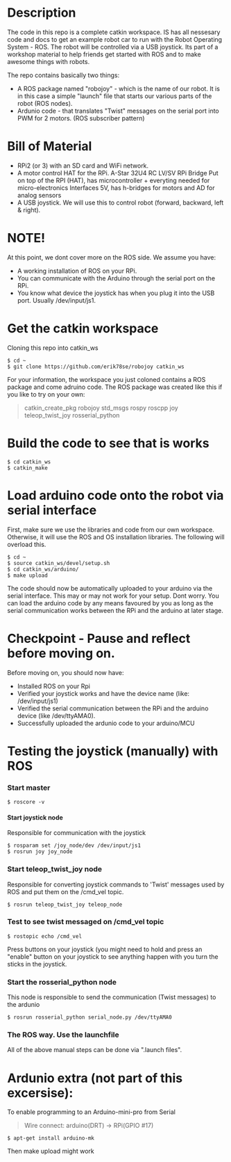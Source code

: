 # Description
The code in this repo is a complete catkin workspace. IS has all nessesary code and docs to get an example robot car to run with the Robot Operating System - ROS. The robot will be controlled via a USB joystick. Its part of a workshop material to help friends get started with ROS and to make awesome things with robots.

The repo contains basically two things:
 - A ROS package named "robojoy" - which is the name of our robot. It is in this case a simple "launch" file that starts our various parts of the robot (ROS nodes).
 - Ardunio code - that translates "Twist" messages on the serial port into PWM for 2 motors. (ROS subscriber pattern) 

# Bill of Material
 - RPi2 (or 3) with an SD card and WiFi network.
 - A motor control HAT for the RPi. A-Star 32U4 RC LV/SV RPi Bridge	Put on top of the RPI (HAT), has microcontroller + everyting needed for micro-electronics	Interfaces 5V, has h-bridges for motors and AD for analog sensors
 - A USB joystick. We will use this to control robot (forward, backward, left & right).

# NOTE!
At this point, we dont cover more on the ROS side. We assume you have:
 - A working installation of ROS on your RPi.
 - You can communicate with the Arduino through the serial port on the RPi. 
 - You know what device the joystick has when you plug it into the USB port. Usually /dev/input/js1.

# Get the catkin workspace 
Cloning this repo into catkin_ws
```
$ cd ~
$ git clone https://github.com/erik78se/robojoy catkin_ws
```
For your information, the workspace you just coloned contains a ROS package and come adruino code. The ROS package was created like this if you like to try on your own:
> catkin_create_pkg robojoy std_msgs rospy roscpp joy teleop_twist_joy rosserial_python

# Build the code to see that is works
```
$ cd catkin_ws
$ catkin_make
```
# Load arduino code onto the robot via serial interface
First, make sure we use the libraries and code from our own workspace. Otherwise, it will use the ROS and OS installation libraries. The following will overload this.
```
$ cd ~
$ source catkin_ws/devel/setup.sh
$ cd catkin_ws/arduino/
$ make upload
```
The code should now be automatically uploaded to your arduino via the serial interface. This may or may not work for your setup. Dont worry. You can load the arduino code by any means favoured by you as long as the serial communication works between the RPi and the arduino at later stage.

# Checkpoint - Pause and reflect before moving on.
Before moving on, you should now have:
 - Installed ROS on your Rpi
 - Verified your joystick works and have the device name (like: /dev/input/js1)
 - Verified the serial communication between the RPi and the arduino device (like /dev/ttyAMA0).
 - Successfully uploaded the ardunio code to your arduino/MCU

# Testing the joystick (manually) with ROS

### Start master
```
$ roscore -v
```
#### Start joystick node
Responsible for communication with the joystick
```
$ rosparam set /joy_node/dev /dev/input/js1
$ rosrun joy joy_node
```

### Start teleop_twist_joy node
Responsible for converting joystick commands to 'Twist' messages used by ROS and put them on the /cmd_vel topic.
```
$ rosrun teleop_twist_joy teleop_node
```
### Test to see twist messaged on /cmd_vel topic
```
$ rostopic echo /cmd_vel
```
Press buttons on your joystick (you might need to hold and press an "enable" button on your joystick to see anything happen with you turn the sticks in the joystick.

### Start the rosserial_python node
This node is responsible to send the communication (Twist messages) to the ardunio
```
$ rosrun rosserial_python serial_node.py /dev/ttyAMA0
```

### The ROS way. Use the launchfile
All of the above manual steps can be done via ".launch files". 

# Ardunio extra (not part of this excersise): 
To enable programming to an Arduino-mini-pro from Serial
> Wire connect: arduino(DRT) -> RPi(GPIO #17)
``` 
$ apt-get install arduino-mk
```
Then make upload might work
